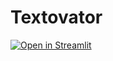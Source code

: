 # Textovator

[![Open in Streamlit](https://static.streamlit.io/badges/streamlit_badge_black_white.svg)](https://shaswat01-textovator-main-app-72t59k.streamlit.app)

